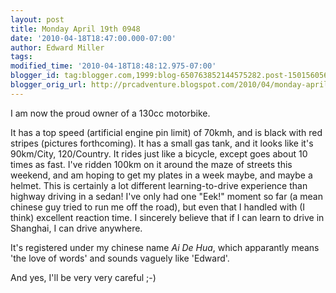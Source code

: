 ```yaml
---
layout: post
title: Monday April 19th 0948
date: '2010-04-18T18:47:00.000-07:00'
author: Edward Miller
tags: 
modified_time: '2010-04-18T18:48:12.975-07:00'
blogger_id: tag:blogger.com,1999:blog-650763852144575282.post-1501560569336049781
blogger_orig_url: http://prcadventure.blogspot.com/2010/04/monday-april-19th-0948.html
---
```


I am now the proud owner of a 130cc motorbike.


It has a top speed (artificial engine pin limit) of 70kmh, and is black with red stripes (pictures forthcoming). It has a small gas tank, and it looks like it's 90km/City, 120/Country. It rides just like a bicycle, except goes about 10 times as fast. I've ridden 100km on it around the maze of streets this weekend, and am hoping to get my plates in a week maybe, and maybe a helmet. This is certainly a lot different learning-to-drive experience than highway driving in a sedan! I've only had one "Eek!" moment so far (a mean chinese guy tried to run me off the road), but even that I handled with (I think) excellent reaction time. I sincerely believe that if I can learn to drive in Shanghai, I can drive anywhere.


It's registered under my chinese name <i>Ai De Hua</i>, which apparantly means 'the love of words' and sounds vaguely like 'Edward'.


And yes, I'll be very very careful ;-)

